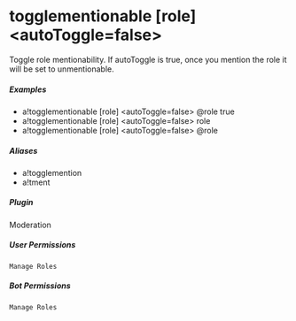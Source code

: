 # togglementionable [role] &lt;autoToggle=false&gt;

Toggle role mentionability. If autoToggle is true, once you mention the role it will be set to unmentionable.
			

##### Examples

* a!togglementionable [role] &lt;autoToggle=false&gt; @role true
* a!togglementionable [role] &lt;autoToggle=false&gt; role
* a!togglementionable [role] &lt;autoToggle=false&gt; @role


##### Aliases

* a!togglemention
* a!tment


##### Plugin
Moderation


##### User Permissions
`Manage Roles`


##### Bot Permissions
`Manage Roles`